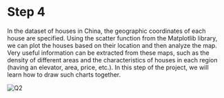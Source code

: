 # Step 4

In the dataset of houses in China, the geographic coordinates of each house are specified. Using the scatter function from the Matplotlib library, we can plot the houses based on their location and then analyze the map. Very useful information can be extracted from these maps, such as the density of different areas and the characteristics of houses in each region (having an elevator, area, price, etc.). In this step of the project, we will learn how to draw such charts together.

![Q2](https://github.com/user-attachments/assets/de691112-e32c-47d6-9f48-fb245f0fcd4f)
